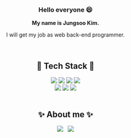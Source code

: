 ### <div align="center"> Hello everyone :smile: </div>
<div align="center"> 
  
**My name is Jungsoo Kim.**

I will get my job as web back-end programmer.
  </div>
<br>

## <div align="center"> :file_folder: Tech Stack :file_folder: </div>

<div align="center">
<img src="https://img.shields.io/badge/Python-3766AB?style=flat-square&logo=Python&logoColor=white"/></a>
<img src="https://img.shields.io/badge/Django-092E20?style=flat-square&logo=Django&logoColor=white"/></a>
<img src="https://img.shields.io/badge/Golang-00ADD8?style=flat-square&logo=Go&logoColor=white"/></a>
<img src="https://img.shields.io/badge/Mysql-4479A1?style=flat-square&logo=MySQL&logoColor=white"/></a>
<br>
<img src="https://img.shields.io/badge/Git-F05032?style=flat-square&logo=Git&logoColor=white"/></a>
<img src="https://img.shields.io/badge/AWS-232F3E?style=flat-square&logo=Amazon Aws&logoColor=white"/></a>
<img src="https://img.shields.io/badge/Docker-2496ED?style=flat-square&logo=Docker&logoColor=white"/></a>
</div>

<br>

## <div align="center"> :sparkles: About me :sparkles: </div>
<div align="center">
<a href="https://velog.io/@hollibleling" target="_blank"><img src="https://img.shields.io/badge/Velog-20c997?style=flat-square&logo=Vimeo&logoColor=white"/></a> &nbsp;
<a href="mailto:hollilbleling12@gmail.com" target="_blank"><img src="https://img.shields.io/badge/Gmail-EA4335?style=flat-square&logo=Gmail&logoColor=white"/></a>
</div>
